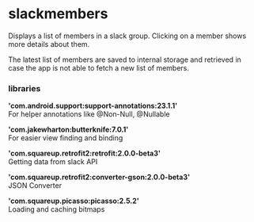 # slackmembers
Displays a list of members in a slack group. Clicking on a member shows more details about them. 

The latest list of members are saved to internal storage and retrieved in case the app is not able to fetch a new list of members.

### libraries
**'com.android.support:support-annotations:23.1.1'**   
 For helper annotations like @Non-Null, @Nullable

**'com.jakewharton:butterknife:7.0.1'**   
For easier view finding and binding

**'com.squareup.retrofit2:retrofit:2.0.0-beta3'**  
Getting data from slack API

**'com.squareup.retrofit2:converter-gson:2.0.0-beta3'**   
JSON Converter

**'com.squareup.picasso:picasso:2.5.2'**   
Loading and caching bitmaps

